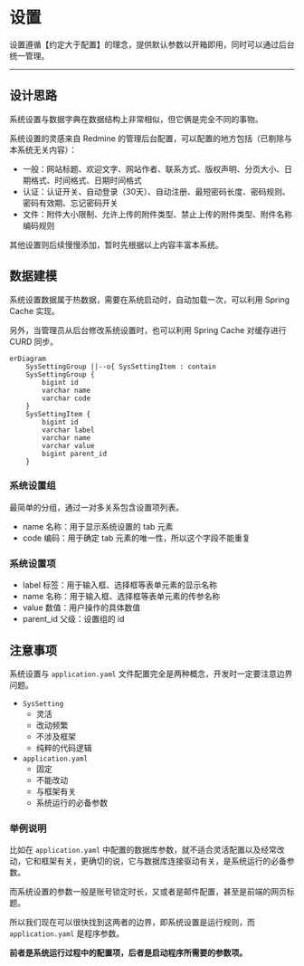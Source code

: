 设置
====

设置遵循【约定大于配置】的理念，提供默认参数以开箱即用，同时可以通过后台统一管理。

---

## 设计思路

系统设置与数据字典在数据结构上非常相似，但它俩是完全不同的事物。

系统设置的灵感来自 Redmine 的管理后台配置，可以配置的地方包括（已剔除与本系统无关内容）：

- 一般：网站标题、欢迎文字、网站作者、联系方式、版权声明、分页大小、日期格式、时间格式、日期时间格式
- 认证：认证开关、自动登录（30天）、自动注册、最短密码长度、密码规则、密码有效期、忘记密码开关
- 文件：附件大小限制、允许上传的附件类型、禁止上传的附件类型、附件名称编码规则

其他设置则后续慢慢添加，暂时先根据以上内容丰富本系统。

## 数据建模

系统设置数据属于热数据，需要在系统启动时，自动加载一次，可以利用 Spring Cache 实现。

另外，当管理员从后台修改系统设置时，也可以利用 Spring Cache 对缓存进行 CURD 同步。

```mermaid
erDiagram
    SysSettingGroup ||--o{ SysSettingItem : contain
    SysSettingGroup {
        bigint id
        varchar name
        varchar code
    }
    SysSettingItem {
        bigint id
        varchar label
        varchar name
        varchar value
        bigint parent_id
    }
```

### 系统设置组

最简单的分组，通过一对多关系包含设置项列表。

- name 名称：用于显示系统设置的 tab 元素
- code 编码：用于确定 tab 元素的唯一性，所以这个字段不能重复

### 系统设置项

- label 标签：用于输入框、选择框等表单元素的显示名称
- name 名称：用于输入框、选择框等表单元素的传参名称
- value 数值：用户操作的具体数值
- parent_id 父级：设置组的 id

## 注意事项

系统设置与 `application.yaml` 文件配置完全是两种概念，开发时一定要注意边界问题。

- `SysSetting`
    - 灵活
    - 改动频繁
    - 不涉及框架
    - 纯粹的代码逻辑
- `application.yaml`
    - 固定
    - 不能改动
    - 与框架有关
    - 系统运行的必备参数

### 举例说明

比如在 `application.yaml` 中配置的数据库参数，就不适合灵活配置以及经常改动，它和框架有关，更确切的说，它与数据库连接驱动有关，是系统运行的必备参数。

而系统设置的参数一般是账号锁定时长，又或者是邮件配置，甚至是前端的网页标题。

所以我们现在可以很快找到这两者的边界，即系统设置是运行规则，而 `application.yaml` 是程序参数。

**前者是系统运行过程中的配置项，后者是启动程序所需要的参数项。**